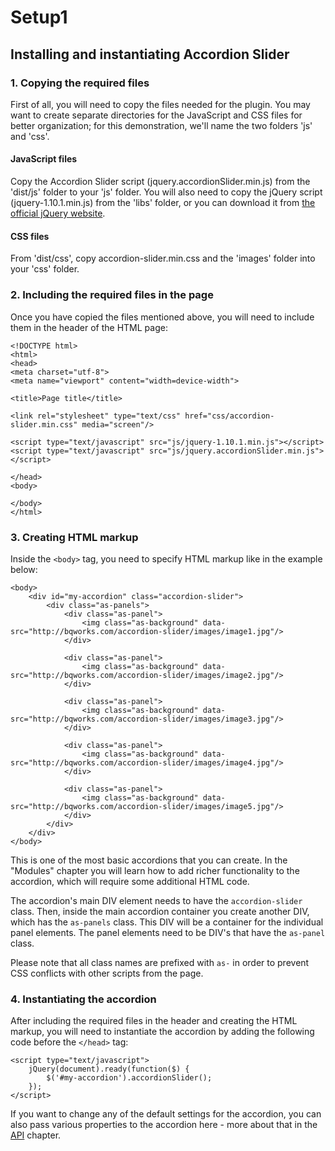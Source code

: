# Setup1 #
## Installing and instantiating Accordion Slider ##

### 1. Copying the required files ###

First of all, you will need to copy the files needed for the plugin. You may want to create separate directories for the JavaScript and CSS files for better organization; for this demonstration, we'll name the two folders 'js' and 'css'.

#### JavaScript files ####

Copy the Accordion Slider script (jquery.accordionSlider.min.js) from the 'dist/js' folder to your 'js' folder. You will also need to copy the jQuery script (jquery-1.10.1.min.js) from the 'libs' folder, or you can download it from [the official jQuery website](http://jquery.com/).

#### CSS files ####

From 'dist/css', copy accordion-slider.min.css and the 'images' folder into your 'css' folder.

### 2. Including the required files in the page ###

Once you have copied the files mentioned above, you will need to include them in the header of the HTML page:

```
<!DOCTYPE html>
<html>
<head>
<meta charset="utf-8">
<meta name="viewport" content="width=device-width">

<title>Page title</title>

<link rel="stylesheet" type="text/css" href="css/accordion-slider.min.css" media="screen"/>

<script type="text/javascript" src="js/jquery-1.10.1.min.js"></script>
<script type="text/javascript" src="js/jquery.accordionSlider.min.js"></script>

</head>
<body>

</body>
</html>
```

### 3. Creating HTML markup ###

Inside the `<body>` tag, you need to specify HTML markup like in the example below:

```
<body>
	<div id="my-accordion" class="accordion-slider">
		<div class="as-panels">
			<div class="as-panel">
				<img class="as-background" data-src="http://bqworks.com/accordion-slider/images/image1.jpg"/>
			</div>
			
			<div class="as-panel">
				<img class="as-background" data-src="http://bqworks.com/accordion-slider/images/image2.jpg"/>
			</div>
			
			<div class="as-panel">
				<img class="as-background" data-src="http://bqworks.com/accordion-slider/images/image3.jpg"/>
			</div>

			<div class="as-panel">
				<img class="as-background" data-src="http://bqworks.com/accordion-slider/images/image4.jpg"/>
			</div>

			<div class="as-panel">
				<img class="as-background" data-src="http://bqworks.com/accordion-slider/images/image5.jpg"/>
			</div>
		</div>
    </div>
</body>
```

This is one of the most basic accordions that you can create. In the "Modules" chapter you will learn how to add richer functionality to the accordion, which will require some additional HTML code.

The accordion's main DIV element needs to have the `accordion-slider` class. Then, inside the main accordion container you create another DIV, which has the `as-panels` class. This DIV will be a container for the individual panel elements. The panel elements need to be DIV's that have the `as-panel` class.

Please note that all class names are prefixed with `as-` in order to prevent CSS conflicts with other scripts from the page.

### 4. Instantiating the accordion ###

After including the required files in the header and creating the HTML markup, you will need to instantiate the accordion by adding the following code before the `</head>` tag:
```
<script type="text/javascript">
	jQuery(document).ready(function($) {
		$('#my-accordion').accordionSlider();
	});
</script>
```

If you want to change any of the default settings for the accordion, you can also pass various properties to the accordion here - more about that in the [API](api.md) chapter.

